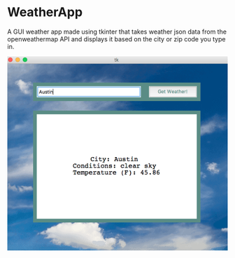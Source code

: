# WeatherApp
A GUI weather app made using tkinter that takes weather json data from the openweathermap API and displays it based on the city or zip code you type in.

![picture](screenshot.png)
